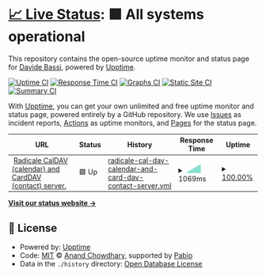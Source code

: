 # [📈 Live Status](https://status.dadib.it): <!--live status--> **🟩 All systems operational**

This repository contains the open-source uptime monitor and status page for [Davide Bassi](dadib.it), powered by [Upptime](https://github.com/upptime/upptime).

[![Uptime CI](https://github.com/DadiBit/status.dadib.it/workflows/Uptime%20CI/badge.svg)](https://github.com/DadiBit/status.dadib.it/actions?query=workflow%3A%22Uptime+CI%22)
[![Response Time CI](https://github.com/DadiBit/status.dadib.it/workflows/Response%20Time%20CI/badge.svg)](https://github.com/DadiBit/status.dadib.it/actions?query=workflow%3A%22Response+Time+CI%22)
[![Graphs CI](https://github.com/DadiBit/status.dadib.it/workflows/Graphs%20CI/badge.svg)](https://github.com/DadiBit/status.dadib.it/actions?query=workflow%3A%22Graphs+CI%22)
[![Static Site CI](https://github.com/DadiBit/status.dadib.it/workflows/Static%20Site%20CI/badge.svg)](https://github.com/DadiBit/status.dadib.it/actions?query=workflow%3A%22Static+Site+CI%22)
[![Summary CI](https://github.com/DadiBit/status.dadib.it/workflows/Summary%20CI/badge.svg)](https://github.com/DadiBit/status.dadib.it/actions?query=workflow%3A%22Summary+CI%22)

With [Upptime](https://upptime.js.org), you can get your own unlimited and free uptime monitor and status page, powered entirely by a GitHub repository. We use [Issues](https://github.com/DadiBit/status.dadib.it/issues) as incident reports, [Actions](https://github.com/DadiBit/status.dadib.it/actions) as uptime monitors, and [Pages](https://status.dadib.it) for the status page.

<!--start: status pages-->
<!-- This summary is generated by Upptime (https://github.com/upptime/upptime) -->
<!-- Do not edit this manually, your changes will be overwritten -->
<!-- prettier-ignore -->
| URL | Status | History | Response Time | Uptime |
| --- | ------ | ------- | ------------- | ------ |
| <img alt="" src="https://radicale.org/assets/logo.svg" height="13"> [Radicale CalDAV (calendar) and CardDAV (contact) server.](https://radicale.dadib.it:5232/) | 🟩 Up | [radicale-cal-dav-calendar-and-card-dav-contact-server.yml](https://github.com/DadiBit/status.dadib.it/commits/HEAD/history/radicale-cal-dav-calendar-and-card-dav-contact-server.yml) | <details><summary><img alt="Response time graph" src="./graphs/radicale-cal-dav-calendar-and-card-dav-contact-server/response-time-week.png" height="20"> 1069ms</summary><br><a href="https://status.dadib.it/history/radicale-cal-dav-calendar-and-card-dav-contact-server"><img alt="Response time 1069" src="https://img.shields.io/endpoint?url=https%3A%2F%2Fraw.githubusercontent.com%2FDadiBit%2Fstatus.dadib.it%2FHEAD%2Fapi%2Fradicale-cal-dav-calendar-and-card-dav-contact-server%2Fresponse-time.json"></a><br><a href="https://status.dadib.it/history/radicale-cal-dav-calendar-and-card-dav-contact-server"><img alt="24-hour response time 1069" src="https://img.shields.io/endpoint?url=https%3A%2F%2Fraw.githubusercontent.com%2FDadiBit%2Fstatus.dadib.it%2FHEAD%2Fapi%2Fradicale-cal-dav-calendar-and-card-dav-contact-server%2Fresponse-time-day.json"></a><br><a href="https://status.dadib.it/history/radicale-cal-dav-calendar-and-card-dav-contact-server"><img alt="7-day response time 1069" src="https://img.shields.io/endpoint?url=https%3A%2F%2Fraw.githubusercontent.com%2FDadiBit%2Fstatus.dadib.it%2FHEAD%2Fapi%2Fradicale-cal-dav-calendar-and-card-dav-contact-server%2Fresponse-time-week.json"></a><br><a href="https://status.dadib.it/history/radicale-cal-dav-calendar-and-card-dav-contact-server"><img alt="30-day response time 1069" src="https://img.shields.io/endpoint?url=https%3A%2F%2Fraw.githubusercontent.com%2FDadiBit%2Fstatus.dadib.it%2FHEAD%2Fapi%2Fradicale-cal-dav-calendar-and-card-dav-contact-server%2Fresponse-time-month.json"></a><br><a href="https://status.dadib.it/history/radicale-cal-dav-calendar-and-card-dav-contact-server"><img alt="1-year response time 1069" src="https://img.shields.io/endpoint?url=https%3A%2F%2Fraw.githubusercontent.com%2FDadiBit%2Fstatus.dadib.it%2FHEAD%2Fapi%2Fradicale-cal-dav-calendar-and-card-dav-contact-server%2Fresponse-time-year.json"></a></details> | <details><summary><a href="https://status.dadib.it/history/radicale-cal-dav-calendar-and-card-dav-contact-server">100.00%</a></summary><a href="https://status.dadib.it/history/radicale-cal-dav-calendar-and-card-dav-contact-server"><img alt="All-time uptime 100.00%" src="https://img.shields.io/endpoint?url=https%3A%2F%2Fraw.githubusercontent.com%2FDadiBit%2Fstatus.dadib.it%2FHEAD%2Fapi%2Fradicale-cal-dav-calendar-and-card-dav-contact-server%2Fuptime.json"></a><br><a href="https://status.dadib.it/history/radicale-cal-dav-calendar-and-card-dav-contact-server"><img alt="24-hour uptime 100.00%" src="https://img.shields.io/endpoint?url=https%3A%2F%2Fraw.githubusercontent.com%2FDadiBit%2Fstatus.dadib.it%2FHEAD%2Fapi%2Fradicale-cal-dav-calendar-and-card-dav-contact-server%2Fuptime-day.json"></a><br><a href="https://status.dadib.it/history/radicale-cal-dav-calendar-and-card-dav-contact-server"><img alt="7-day uptime 100.00%" src="https://img.shields.io/endpoint?url=https%3A%2F%2Fraw.githubusercontent.com%2FDadiBit%2Fstatus.dadib.it%2FHEAD%2Fapi%2Fradicale-cal-dav-calendar-and-card-dav-contact-server%2Fuptime-week.json"></a><br><a href="https://status.dadib.it/history/radicale-cal-dav-calendar-and-card-dav-contact-server"><img alt="30-day uptime 100.00%" src="https://img.shields.io/endpoint?url=https%3A%2F%2Fraw.githubusercontent.com%2FDadiBit%2Fstatus.dadib.it%2FHEAD%2Fapi%2Fradicale-cal-dav-calendar-and-card-dav-contact-server%2Fuptime-month.json"></a><br><a href="https://status.dadib.it/history/radicale-cal-dav-calendar-and-card-dav-contact-server"><img alt="1-year uptime 100.00%" src="https://img.shields.io/endpoint?url=https%3A%2F%2Fraw.githubusercontent.com%2FDadiBit%2Fstatus.dadib.it%2FHEAD%2Fapi%2Fradicale-cal-dav-calendar-and-card-dav-contact-server%2Fuptime-year.json"></a></details>

<!--end: status pages-->

[**Visit our status website →**](https://status.dadib.it)

## 📄 License

- Powered by: [Upptime](https://github.com/upptime/upptime)
- Code: [MIT](./LICENSE) © [Anand Chowdhary](https://anandchowdhary.com), supported by [Pabio](https://pabio.com)
- Data in the `./history` directory: [Open Database License](https://opendatacommons.org/licenses/odbl/1-0/)
